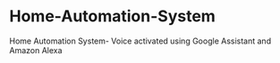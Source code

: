 # Home-Automation-System
Home Automation System- Voice activated using Google Assistant and Amazon Alexa
